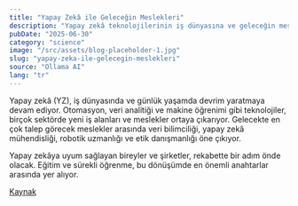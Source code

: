```yaml
---
title: "Yapay Zekâ ile Geleceğin Meslekleri"
description: "Yapay zekâ teknolojilerinin iş dünyasına ve geleceğin mesleklerine etkisi."
pubDate: "2025-06-30"
category: "science"
image: "/src/assets/blog-placeholder-1.jpg"
slug: "yapay-zeka-ile-gelecegin-meslekleri"
source: "Ollama AI"
lang: "tr"
---
```


Yapay zekâ (YZ), iş dünyasında ve günlük yaşamda devrim yaratmaya devam ediyor. Otomasyon, veri analitiği ve makine öğrenimi gibi teknolojiler, birçok sektörde yeni iş alanları ve meslekler ortaya çıkarıyor. Gelecekte en çok talep görecek meslekler arasında veri bilimciliği, yapay zekâ mühendisliği, robotik uzmanlığı ve etik danışmanlığı öne çıkıyor.

Yapay zekâya uyum sağlayan bireyler ve şirketler, rekabette bir adım önde olacak. Eğitim ve sürekli öğrenme, bu dönüşümde en önemli anahtarlar arasında yer alıyor.

[Kaynak](https://mindversedaily.com)
